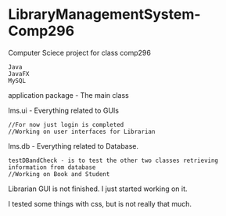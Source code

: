 # LibraryManagementSystem-Comp296
Computer Sciece project for class comp296


    Java
    JavaFX
    MySQL



application package - The main class


lms.ui - Everything related to GUIs 


    //For now just login is completed
    //Working on user interfaces for Librarian

lms.db - Everything related to Database.


    testDBandCheck - is to test the other two classes retrieving information from database
    //Working on Book and Student
    
    
    
Librarian GUI is not finished. I just started working on it.




I tested some things with css, but is not really that much. 
